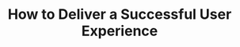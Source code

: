 ---
name: "Sarah Doody"
company: ""
title: "How to Deliver a Successful User Experience"
episode: 23
upcoming: false
twitter_url: https://twitter.com/sarahdoody
download_url: http://audio.simplecast.fm/17466.mp3
summary: |
  <a href="https://twitter.com/sarahdoody">Sarah Doody</a>, a UX designer, consultant, and writer, tells us how to build products with great user experiences. We will hear why user experience is far more important than design.
summary_text: |
  Sarah Doody, a UX designer, consultant, and writer, tells us how to build products with great user experiences. We will learn why user experience is far more important than design.
links:
  - :url: https://mobile.twitter.com/sarahdoody
    :label: "@sarahdoody"
  - :url: http://www.sarahdoody.com/
    :label: "sarahdoody.com"
  - :url: http://www.sarahdoody.com/ux-newsletter/
    :label: "Sarah’s UX Newsletter"
  - :url: https://uxmag.com/articles/why-we-need-storytellers-at-the-heart-of-product-development
    :label: "Article for UX Magazine about storytelling"
  - :url: http://www.sarahdoody.com/identifying-your-product-story-try-this-madlibs-style-activity/
    :label: "Activity to help develop your product story"
#===============================================TWEET LENGTH================================================================================|
tweetables:
  - :quote: "You wouldn’t hire one or two or three people to build your entire house."
    :tweet: "&quot;You wouldn’t hire one or two or three people to build your entire house.&quot; @sarahdoody"
  - :quote: "Everyone’s looking for this mythological unicorn in product development user experience land, and it doesn’t exist."
    :tweet: "&quot;Everyone’s looking for this  unicorn in product development user experience land, and it doesn’t exist.&quot; @sarahdoody"
  - :quote: "You need to be able to gut-check and say, I’m doing a flow in this certain order, does it make sense?"
    :tweet: "&quot;You need to be able to gut-check and say, I’m doing a flow in this certain order, does it make sense?&quot; @sarahdoody"
  - :quote: "Getting the developer involved earlier can save you so much time and money down the road."
    :tweet: "&quot;Getting the developer involved earlier can save you so much time and money down the road.&quot; @sarahdoody"
  - :quote: "The worst is for someone to design an app send it off to a visual designer and never talk to that person."
    :tweet: "&quot;The worst is to design an app send it off to a visual designer and never talk to that person.&quot; @sarahdoody"        
  - :quote: "Changes in visual design are going to take 5x the of time that they take in a wireframe."
    :tweet: "&quot;Changes in visual design are going to take 5x the of time that they take in a wireframe.&quot; @sarahdoody"
  - :quote: "You have seconds to capture people’s attention and give them a promise of what your product will do for them."
    :tweet: "&quot;You have seconds to capture people’s attention and give them a promise of what your product will do .&quot; @sarahdoody"
  - :quote: "You’re holding people’s hand through each step, but they’re seeing value at each."
    :tweet: "&quot;You’re holding people’s hand through each step, but they’re seeing value at each.&quot; @sarahdoody"
  - :quote: "A lot of people forget to think about that 0 result case."
    :tweet: "&quot;A lot of people forget to think about that 0 result case.&quot; @sarahdoody"  
  - :quote: "They focus on executing and they focus on the how and what instead of ‘why’."
    :tweet: "&quot;They focus on executing and they focus on the how and what instead of ‘why’.&quot; @sarahdoody"
  - :quote: "You start to experience a common set of symptoms that really can be broken down into three buckets."
    :tweet: "&quot;You start to experience a common set of symptoms that really can be broken down into three buckets.&quot; @sarahdoody"  
  - :quote: "If you slash the wrong features, your product can end up not making sense."
    :tweet: "&quot;If you slash the wrong features, your product can end up not making sense.&quot; @sarahdoody"
  - :quote: "How do you know what feature to build if you don’t have this thesis guiding you?"
    :tweet: "&quot;How do you know what feature to build if you don’t have this thesis guiding you?&quot; @sarahdoody"
  - :quote: "You’re not just thinking about features. You’re thinking about emotional side of things too."
    :tweet: "&quot;You’re not just thinking about features. You’re thinking about emotional side of things too.&quot; @sarahdoody"  
questions:
  - :question: What is Sarah’s background in UX (User Experience)? 
    :timestamp: "00:46"
  - :question: What is the distinction between the experience and the interface? 
    :timestamp: "03:09"
  - :question: How do you create the ideal team at a startup? 
    :timestamp: "05:53"
  - :question: What is the distinction between experiential design and visual design?
    :timestamp: "10:53"
  - :question: "Which comes first: experiential design or visual design?"
    :timestamp: "13:14"
  - :question: What’s the process for evaluating the UX of an app?
    :timestamp: "14:34"
  - :question: How do you get customers to use your product the way that it’s intended to be used?
    :timestamp: "19:01"
  - :question: What mistakes do you see in the UX of an app once you are past the onboarding flow?
    :timestamp: "20:22"
  - :question: How does user experience get compromised?
    :timestamp: "24:26"
  - :question: How can you get back on track?
    :timestamp: "29:10"
  - :question: How is product development like storytelling?
    :timestamp: "33:00"
  - :question: What is a storyboard?
    :timestamp: "37:39"
  - :question: Is a storyboard like a comic strip?
    :timestamp: "41:30"
  - :question: How do you evaluate whether a developer is good or not at UX design?
    :timestamp: "43:16"              
---